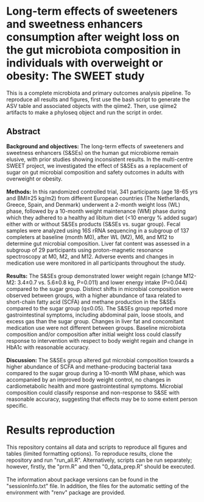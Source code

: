 # Long-term effects of sweeteners and sweetness enhancers consumption after weight loss on the gut microbiota composition in individuals with overweight or obesity: The SWEET study

This is a complete microbiota and primary outcomes analysis pipeline. To reproduce all results and figures, first use the bash script to generate the ASV table and associated objects with the qiime2. Then, use qiime2 artifacts to make a phyloseq object and run the script in order. 

## Abstract 

**Background and objectives:** The long-term effects of sweeteners and sweetness enhancers (S&SEs) on the human gut microbiome remain elusive, with prior studies showing inconsistent results. In the multi-centre SWEET project, we investigated the effect of S&SEs as a replacement of sugar on gut microbial composition and safety outcomes in adults with overweight or obesity.
<br />
<br />
**Methods:** In this randomized controlled trial, 341 participants (age 18-65 yrs and BMI≥25 kg/m2) from different European countries (The Netherlands, Greece, Spain, and Denmark) underwent a 2-month weight loss (WL) phase, followed by a 10-month weight maintenance (WM) phase during which they adhered to a healthy ad libitum diet (<10 energy % added sugar) either with or without S&SEs products (S&SEs vs. sugar group). Fecal samples were analyzed using 16S rRNA sequencing in a subgroup of 137 completers at baseline (month M0), after WL (M2), M6, and M12 to determine gut microbial composition. Liver fat content was assessed in a subgroup of 29 participants using proton-magnetic resonance spectroscopy at M0, M2, and M12. Adverse events and changes in medication use were monitored in all participants throughout the study.
<br />
<br />
**Results:** The S&SEs group demonstrated lower weight regain (change M12-M2: 3.4±0.7 vs. 5.6±0.8 kg, P=0.011) and lower energy intake (P=0.044) compared to the sugar group. Distinct shifts in microbial composition were observed between groups, with a higher abundance of taxa related to short-chain fatty acid (SCFA) and methane production in the S&SEs compared to the sugar group (q≤0.05). The S&SEs group reported more gastrointestinal symptoms, including abdominal pain, loose stools, and excess gas than the sugar group. Changes in liver fat and concomitant medication use were not different between groups. Baseline microbiota composition and/or composition after initial weight loss could classify response to intervention with respect to body weight regain and change in HbA1c with reasonable accuracy.
<br />
<br />
**Discussion:** The S&SEs group altered gut microbial composition towards a higher abundance of SCFA and methane-producing bacterial taxa compared to the sugar group during a 10-month WM phase, which was accompanied by an improved body weight control, no changes in cardiometabolic health and more gastrointestinal symptoms.  Microbial composition could classify response and non-response to S&SE with reasonable accuracy, suggesting that effects may be to some extent person specific. 

# Results reproduction

This repository contains all data and scripts to reproduce all figures and tables (limited formatting options).  To reproduce results, clone the repository and run "run_all.R". Alternatively, scripts can be run separately; however, firstly, the "prm.R" and then "0_data_prep.R" should be executed.  
<br />
The information about package versions can be found in the "sessionInfo.txt" file. In addition, the files for the automatic setting of the environment with "renv" package are provided. 